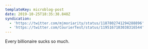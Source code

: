 ```yaml
---
templateKey: microblog-post
date: 2019-10-25T18:35:38.848Z
syndication:
  - 'https://twitter.com/mjmoriarity/status/1187802741294288896'
  - 'https://twitter.com/CourierTest/status/1195167103038316544'
---
```


Every billionaire sucks so much.

